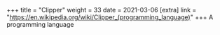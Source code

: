 +++
title = "Clipper"
weight = 33
date = 2021-03-06
[extra]
link = "https://en.wikipedia.org/wiki/Clipper_(programming_language)"
+++
A programming language

